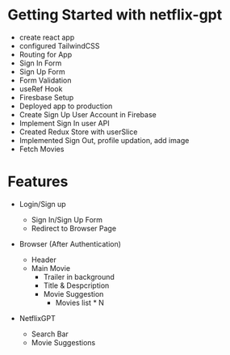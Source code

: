 # Getting Started with netflix-gpt

- create react app
- configured TailwindCSS
- Routing for App
- Sign In Form
- Sign Up Form
- Form Validation
- useRef Hook
- Firesbase Setup
- Deployed app to production
- Create Sign Up User Account in Firebase
- Implement Sign In user API
- Created Redux Store with userSlice
- Implemented Sign Out, profile updation, add image
- Fetch Movies

# Features

- Login/Sign up

  - Sign In/Sign Up Form
  - Redirect to Browser Page

- Browser (After Authentication)

  - Header
  - Main Movie
    - Trailer in background
    - Title & Despcription
    - Movie Suggestion
      - Movies list \* N

- NetflixGPT
  - Search Bar
  - Movie Suggestions
